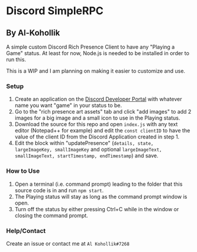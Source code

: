 # Discord SimpleRPC
## By Al-Kohollik
A simple custom Discord Rich Presence Client to have any "Playing a Game" status.
At least for now, Node.js is needed to be installed in order to run this.

This is a WIP and I am planning on making it easier to customize and use.

### Setup
1. Create an application on the [Discord Developer Portal](https://discord.com/developers/applications) with whatever name you want "game" in your status to be.
2. Go to the "rich presence art assets" tab and click "add images" to add 2 images for a big image and a small icon to use in the Playing status.
3. Download the source for this repo and open `index.js` with any text editor (Notepad++ for example) and edit the `const clientID` to have the value of the client ID from the Discord Application created in step 1.
4. Edit the block within "updatePresence" (`details, state, largeImageKey, smallImageKey` and optional `largeImageText, smallImageText, startTimestamp, endTimestamp`) and save.

### How to Use
1. Open a terminal (i.e. command prompt) leading to the folder that this source code is in and run `npm start`.
2. The Playing status will stay as long as the command prompt window is open.
3. Turn off the status by either pressing Ctrl+C while in the window or closing the command prompt.

### Help/Contact
Create an issue or contact me at `Al Kohollik#7268`
